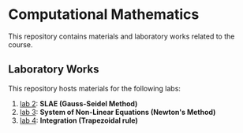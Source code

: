 # Computational Mathematics

This repository contains materials and laboratory works related to the course.

## Laboratory Works

This repository hosts materials for the following labs:

1. [lab 2](https://github.com/7Kseniya/comp_math/tree/main/src/lab2): **SLAE (Gauss-Seidel Method)** 
2. [lab 3](https://github.com/7Kseniya/comp_math/tree/main/src/lab3): **System of Non-Linear Equations (Newton's Method)**
3. [lab 4](https://github.com/7Kseniya/comp_math/tree/main/src/lab4): **Integration (Trapezoidal rule)**


